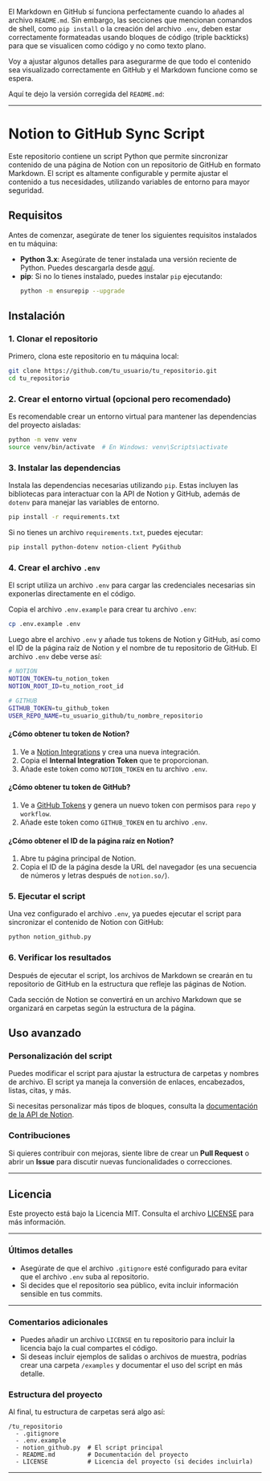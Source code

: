El Markdown en GitHub sí funciona perfectamente cuando lo añades al archivo `README.md`. Sin embargo, las secciones que mencionan comandos de shell, como `pip install` o la creación del archivo `.env`, deben estar correctamente formateadas usando bloques de código (triple backticks) para que se visualicen como código y no como texto plano.

Voy a ajustar algunos detalles para asegurarme de que todo el contenido sea visualizado correctamente en GitHub y el Markdown funcione como se espera.

Aquí te dejo la versión corregida del `README.md`:

---

# Notion to GitHub Sync Script

Este repositorio contiene un script Python que permite sincronizar contenido de una página de Notion con un repositorio de GitHub en formato Markdown. El script es altamente configurable y permite ajustar el contenido a tus necesidades, utilizando variables de entorno para mayor seguridad.

## Requisitos

Antes de comenzar, asegúrate de tener los siguientes requisitos instalados en tu máquina:

- **Python 3.x**: Asegúrate de tener instalada una versión reciente de Python. Puedes descargarla desde [aquí](https://www.python.org/downloads/).
- **pip**: Si no lo tienes instalado, puedes instalar `pip` ejecutando: 
  ```bash
  python -m ensurepip --upgrade
  ```

## Instalación

### 1. Clonar el repositorio

Primero, clona este repositorio en tu máquina local:

```bash
git clone https://github.com/tu_usuario/tu_repositorio.git
cd tu_repositorio
```

### 2. Crear el entorno virtual (opcional pero recomendado)

Es recomendable crear un entorno virtual para mantener las dependencias del proyecto aisladas:

```bash
python -m venv venv
source venv/bin/activate  # En Windows: venv\Scripts\activate
```

### 3. Instalar las dependencias

Instala las dependencias necesarias utilizando `pip`. Estas incluyen las bibliotecas para interactuar con la API de Notion y GitHub, además de `dotenv` para manejar las variables de entorno.

```bash
pip install -r requirements.txt
```

Si no tienes un archivo `requirements.txt`, puedes ejecutar:

```bash
pip install python-dotenv notion-client PyGithub
```

### 4. Crear el archivo `.env`

El script utiliza un archivo `.env` para cargar las credenciales necesarias sin exponerlas directamente en el código.

Copia el archivo `.env.example` para crear tu archivo `.env`:

```bash
cp .env.example .env
```

Luego abre el archivo `.env` y añade tus tokens de Notion y GitHub, así como el ID de la página raíz de Notion y el nombre de tu repositorio de GitHub. El archivo `.env` debe verse así:

```bash
# NOTION
NOTION_TOKEN=tu_notion_token
NOTION_ROOT_ID=tu_notion_root_id

# GITHUB
GITHUB_TOKEN=tu_github_token
USER_REPO_NAME=tu_usuario_github/tu_nombre_repositorio
```

#### ¿Cómo obtener tu token de Notion?
1. Ve a [Notion Integrations](https://www.notion.so/my-integrations) y crea una nueva integración.
2. Copia el **Internal Integration Token** que te proporcionan.
3. Añade este token como `NOTION_TOKEN` en tu archivo `.env`.

#### ¿Cómo obtener tu token de GitHub?
1. Ve a [GitHub Tokens](https://github.com/settings/tokens) y genera un nuevo token con permisos para `repo` y `workflow`.
2. Añade este token como `GITHUB_TOKEN` en tu archivo `.env`.

#### ¿Cómo obtener el ID de la página raíz en Notion?
1. Abre tu página principal de Notion.
2. Copia el ID de la página desde la URL del navegador (es una secuencia de números y letras después de `notion.so/`).

### 5. Ejecutar el script

Una vez configurado el archivo `.env`, ya puedes ejecutar el script para sincronizar el contenido de Notion con GitHub:

```bash
python notion_github.py
```

### 6. Verificar los resultados

Después de ejecutar el script, los archivos de Markdown se crearán en tu repositorio de GitHub en la estructura que refleje las páginas de Notion.

Cada sección de Notion se convertirá en un archivo Markdown que se organizará en carpetas según la estructura de la página.

## Uso avanzado

### Personalización del script

Puedes modificar el script para ajustar la estructura de carpetas y nombres de archivo. El script ya maneja la conversión de enlaces, encabezados, listas, citas, y más.

Si necesitas personalizar más tipos de bloques, consulta la [documentación de la API de Notion](https://developers.notion.com/).

### Contribuciones

Si quieres contribuir con mejoras, siente libre de crear un **Pull Request** o abrir un **Issue** para discutir nuevas funcionalidades o correcciones.

---

## Licencia

Este proyecto está bajo la Licencia MIT. Consulta el archivo [LICENSE](./LICENSE) para más información.

---

### Últimos detalles

- Asegúrate de que el archivo `.gitignore` esté configurado para evitar que el archivo `.env` suba al repositorio.
- Si decides que el repositorio sea público, evita incluir información sensible en tus commits.

---

### Comentarios adicionales

- Puedes añadir un archivo `LICENSE` en tu repositorio para incluir la licencia bajo la cual compartes el código.
- Si deseas incluir ejemplos de salidas o archivos de muestra, podrías crear una carpeta `/examples` y documentar el uso del script en más detalle.

### Estructura del proyecto
Al final, tu estructura de carpetas será algo así:

```
/tu_repositorio
  - .gitignore
  - .env.example
  - notion_github.py  # El script principal
  - README.md         # Documentación del proyecto
  - LICENSE           # Licencia del proyecto (si decides incluirla)
```

---